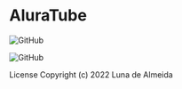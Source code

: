# AluraTube
![GitHub](https://img.shields.io/github/license/luninhadev/aluratube)

![GitHub](https://img.shields.io/badge/Front--End-React-blue)

License
Copyright (c) 2022 Luna de Almeida
